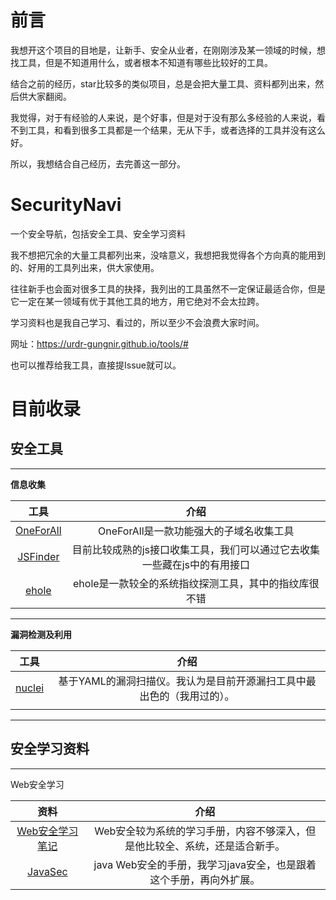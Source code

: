# 前言

我想开这个项目的目地是，让新手、安全从业者，在刚刚涉及某一领域的时候，想找工具，但是不知道用什么，或者根本不知道有哪些比较好的工具。

结合之前的经历，star比较多的类似项目，总是会把大量工具、资料都列出来，然后供大家翻阅。

我觉得，对于有经验的人来说，是个好事，但是对于没有那么多经验的人来说，看不到工具，和看到很多工具都是一个结果，无从下手，或者选择的工具并没有这么好。

所以，我想结合自己经历，去完善这一部分。

# SecurityNavi

一个安全导航，包括安全工具、安全学习资料

我不想把冗余的大量工具都列出来，没啥意义，我想把我觉得各个方向真的能用到的、好用的工具列出来，供大家使用。

往往新手也会面对很多工具的抉择，我列出的工具虽然不一定保证最适合你，但是它一定在某一领域有优于其他工具的地方，用它绝对不会太拉跨。

学习资料也是我自己学习、看过的，所以至少不会浪费大家时间。

网址：https://urdr-gungnir.github.io/tools/#

也可以推荐给我工具，直接提Issue就可以。

# 目前收录

## 安全工具

---

**信息收集**

|                        工具                         |                             介绍                             |
| :-------------------------------------------------: | :----------------------------------------------------------: |
| [OneForAll](https://github.com/shmilylty/OneForAll) |           OneForAll是一款功能强大的子域名收集工具            |
|  [JSFinder](https://github.com/Threezh1/JSFinder)   | 目前比较成熟的js接口收集工具，我们可以通过它去收集一些藏在js中的有用接口 |
| [ehole](https://github.com/EdgeSecurityTeam/EHole)  |    ehole是一款较全的系统指纹探测工具，其中的指纹库很不错     |

---

**漏洞检测及利用**

|                         工具                         |                             介绍                             |
| :--------------------------------------------------: | :----------------------------------------------------------: |
| [nuclei](https://github.com/projectdiscovery/nuclei) | 基于YAML的漏洞扫描仪。我认为是目前开源漏扫工具中最出色的（我用过的）。 |
|                                                      |                                                              |

---

## 安全学习资料

---

Web安全学习

|                            资料                             |                             介绍                             |
| :---------------------------------------------------------: | :----------------------------------------------------------: |
| [Web安全学习笔记](https://websec.readthedocs.io/zh/latest/) | Web安全较为系统的学习手册，内容不够深入，但是他比较全、系统，还是适合新手。 |
|               [JavaSec](https://javasec.org/)               | java Web安全的手册，我学习java安全，也是跟着这个手册，再向外扩展。 |



